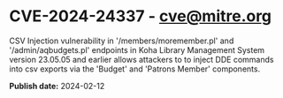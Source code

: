 # CVE-2024-24337 - cve@mitre.org

CSV Injection vulnerability in '/members/moremember.pl' and '/admin/aqbudgets.pl' endpoints in Koha Library Management System version 23.05.05 and earlier allows attackers to to inject DDE commands into csv exports via the 'Budget' and 'Patrons Member' components.

**Publish date:** 2024-02-12
